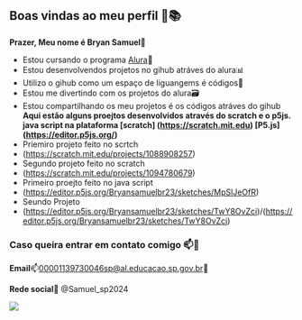 ## Boas vindas ao meu perfil 📑📚

**Prazer, Meu nome é Bryan Samuel**🧑

- Estou cursando o programa [Alura](https://www.alura,br)📖
- Estou desenvolvendos projetos no gihub atráves do alura📊
- Utilizo o gihub como um espaço de liguangems é códigos📇
- Estou me divertindo com os projetos do alura🗃️
- Estou compartilhando os meu projetos é os códigos atráves do gihub
**Aqui estão alguns proejtos desenvolvidos através do scratch e o p5js. java script na plataforma [scratch] (https://scratch.mit.edu) [P5.js] (https://editor.p5js.org/)**
- Priemiro projeto feito no scrtch
- (https://scratch.mit.edu/projects/1088908257)
- Segundo projeto feito no scratch
- (https://scratch.mit.edu/projects/1094780679)
- Primeiro proejto feito no java script
- (https://editor.p5js.org/Bryansamuelbr23/sketches/MpSlJeOfR)
- Seundo Projeto
- (https://editor.p5js.org/Bryansamuelbr23/sketches/TwY8OvZci)/(https://editor.p5js.org/Bryansamuelbr23/sketches/TwY8OvZci)
### Caso queira entrar em contato comigo 📫📧

**Email**📫00001139730046sp@al.educacao.sp.gov.br📧

**Rede social**🧾 @Samuel_sp2024



![](https://media.tenor.com/2tpYSeH4-vMAAAAM/spongebob-squarepants-inspiration.gif)

